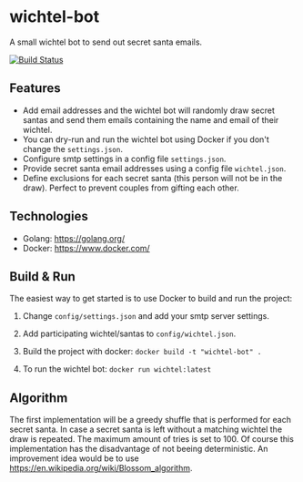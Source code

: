 # wichtel-bot
A small wichtel bot to send out secret santa emails.

[![Build Status](https://travis-ci.org/llb4ll/wichtel-bot.svg?branch=master)](https://travis-ci.org/llb4ll/wichtel-bot)

## Features
- Add email addresses and the wichtel bot will randomly draw secret santas and send them emails containing the name and email of their wichtel.
- You can dry-run and run the wichtel bot using Docker if you don't change the `settings.json`.
- Configure smtp settings in a config file `settings.json`.
- Provide secret santa email addresses using a config file `wichtel.json`.
- Define exclusions for each secret santa (this person will not be in the draw). Perfect to prevent couples from gifting each other.

## Technologies
- Golang: https://golang.org/
- Docker: https://www.docker.com/

## Build & Run
The easiest way to get started is to use Docker to build and run the project:

1. Change `config/settings.json` and add your smtp server settings.

2. Add participating wichtel/santas to `config/wichtel.json`.

3. Build the project with docker:
	`docker build -t "wichtel-bot" .`

4. To run the wichtel bot:
	`docker run wichtel:latest`

## Algorithm
The first implementation will be a greedy shuffle that is performed for each secret santa. 
In case a secret santa is left without a matching wichtel the draw is repeated.
The maximum amount of tries is set to 100.
Of course this implementation has the disadvantage of not beeing deterministic.
An improvement idea would be to use https://en.wikipedia.org/wiki/Blossom_algorithm.